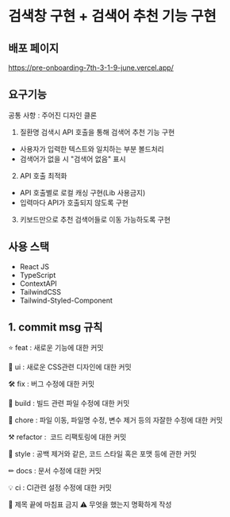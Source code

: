 # 검색창 구현 + 검색어 추천 기능 구현

## 배포 페이지

https://pre-onboarding-7th-3-1-9-june.vercel.app/

## 요구기능 

공통 사항 : 주어진 디자인 클론

1. 질환명 검색시 API 호출을 통해 검색어 추천 기능 구현
  - 사용자가 입력한 텍스트와 일치하는 부분 볼드처리
  - 검색어가 없을 시 "검색어 없음" 표시
2. API 호출 최적화
  - API 호출별로 로컬 캐싱 구현(Lib 사용금지)
  - 입력마다 API가 호출되지 않도록 구현
3. 키보드만으로 추천 검색어들로 이동 가능하도록 구현

## 사용 스택

- React JS
- TypeScript
- ContextAPI
- TailwindCSS
- Tailwind-Styled-Component

## 1. commit msg 규칙

⭐ feat : 새로운 기능에 대한 커밋

🎨 ui : 새로운 CSS관련 디자인에 대한 커밋

🛠 fix : 버그 수정에 대한 커밋

🧱 build : 빌드 관련 파일 수정에 대한 커밋

👏 chore : 파일 이동, 파일명 수정, 변수 제거 등의 자잘한 수정에 대한 커밋

⚒ refactor :  코드 리팩토링에 대한 커밋

📝 style : 공백 제거와 같은, 코드 스타일 혹은 포맷 등에 관한 커밋

✏ docs : 문서 수정에 대한 커밋

💡 ci : CI관련 설정 수정에 대한 커밋

🚫 제목 끝에 마침표 금지 ⚠ 무엇을 했는지 명확하게 작성
